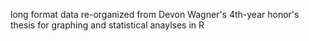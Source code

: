 long format data re-organized from Devon Wagner's 4th-year honor's thesis
for graphing and statistical anaylses in R
